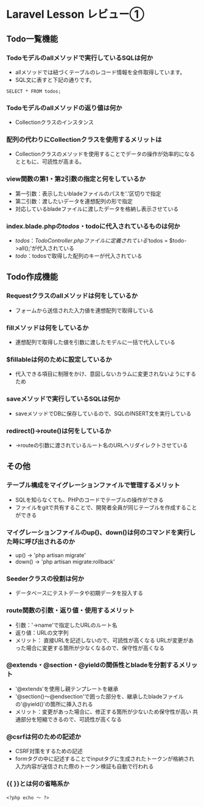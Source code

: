 # Laravel Lesson レビュー①

## Todo一覧機能

### Todoモデルのallメソッドで実行しているSQLは何か
- allメソッドでは紐づくテーブルのレコード情報を全件取得しています。
- SQL文に表すと下記の通りです。
```
SELECT * FROM todos;
```

### Todoモデルのallメソッドの返り値は何か
- Collectionクラスのインスタンス

### 配列の代わりにCollectionクラスを使用するメリットは
- Collectionクラスのメソッドを使用することでデータの操作が効率的になるとともに、可読性が高まる。

### view関数の第1・第2引数の指定と何をしているか
- 第一引数：表示したいbladeファイルのパスを'.'区切りで指定
- 第二引数：渡したいデータを連想配列の形で指定
- 対応しているbladeファイルに渡したデータを格納し表示させている

### index.blade.phpの$todos・$todoに代入されているものは何か
- $todos：TodoController.phpファイルに定義されている'$todos = $todo->all();'が代入されている
- $todo：$todosで取得した配列のキーが代入されている


## Todo作成機能

### Requestクラスのallメソッドは何をしているか
- フォームから送信された入力値を連想配列で取得している

### fillメソッドは何をしているか
- 連想配列で取得した値を引数に渡したモデルに一括で代入している

### $fillableは何のために設定しているか
- 代入できる項目に制限をかけ、意図しないカラムに変更されないようにするため

### saveメソッドで実行しているSQLは何か
- saveメソッドでDBに保存しているので、SQLのINSERT文を実行している

### redirect()->route()は何をしているか
- ->routeの引数に渡されているルート名のURLへリダイレクトさせている

## その他

### テーブル構成をマイグレーションファイルで管理するメリット
- SQLを知らなくても、PHPのコードでテーブルの操作ができる
- ファイルをgitで共有することで、開発者全員が同じテーブルを作成することができる

### マイグレーションファイルのup()、down()は何のコマンドを実行した時に呼び出されるのか
- up() → 'php artisan migrate'
- down() → 'php artisan migrate:rollback'

### Seederクラスの役割は何か
- データベースにテストデータや初期データを投入する

### route関数の引数・返り値・使用するメリット
- 引数：'->name'で指定したURLのルート名
- 返り値：URLの文字列
- メリット：
直接URLを記述しないので、可読性が高くなる
URLが変更があった場合に変更する箇所が少なくなるので、保守性が高くなる

### @extends・@section・@yieldの関係性とbladeを分割するメリット
- '@extends'を使用し親テンプレートを継承
- '@section()～@endsection'で囲った部分を、継承したbladeファイルの'@yield()'の箇所に挿入される
- メリット：変更があった場合に、修正する箇所が少ないため保守性が高い
共通部分を短縮できるので、可読性が高くなる


### @csrfは何のための記述か
- CSRF対策をするための記述
- formタグの中に記述することでinputタグに生成されたトークンが格納され
入力内容が送信された際のトークン検証も自動で行われる

### {{ }}とは何の省略系か
```
<?php echo ～ ?>
```
